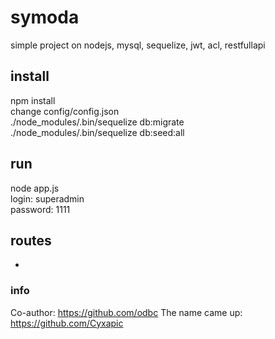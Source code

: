# symoda
simple project on nodejs, mysql, sequelize, jwt, acl, restfullapi

## install 
npm install <br>
change config/config.json <br>
./node_modules/.bin/sequelize db:migrate <br>
./node_modules/.bin/sequelize db:seed:all

## run
node app.js <br>
login: superadmin <br>
password: 1111

## routes
-
### info
Co-author: https://github.com/odbc
The name came up: https://github.com/Cyxapic
